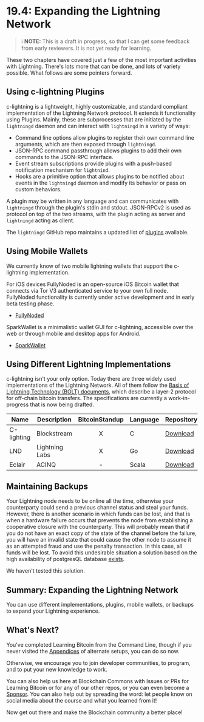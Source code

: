 # 19.4: Expanding the Lightning Network

> :information_source: **NOTE:** This is a draft in progress, so that I can get some feedback from early reviewers. It is not yet ready for learning.

These two chapters have covered just a few of the most important activities with Lightning. There's lots more that can be done, and lots of variety possible. What follows are some pointers forward.

## Using c-lightning Plugins

c-lightning is a lightweight, highly customizable, and standard compliant implementation of the Lightning Network protocol. It extends it functionality using Plugins.  Mainly, these are subprocesses that are initiated by the `lightningd` daemon and can interact with `lightningd` in a variety of ways:

* Command line options allow plugins to register their own command line arguments, which are then exposed through `lightningd`.
* JSON-RPC command passthrough allows plugins to add their own commands to the JSON-RPC interface.
* Event stream subscriptions provide plugins with a push-based notification mechanism for `lightnind`.
* Hooks are a primitive option that allows plugins to be notified about events in the `lightningd` daemon and modify its behavior or pass on custom behaviors.

A plugin may be written in any language and can communicates with `lightningd` through the plugin's stdin and stdout. JSON-RPCv2 is used as protocol on top of the two streams, with the plugin acting as server and `lightningd` acting as client. 

The `lightningd` GitHub repo maintains a updated list of [plugins](https://github.com/lightningd/plugins) available.

## Using Mobile Wallets

We currently know of two mobile lightning wallets that support the c-lightning implementation.

For iOS devices FullyNoded is an open-source iOS Bitcoin wallet that connects via Tor V3 authenticated service to your own full node. FullyNoded  functionality is currently under active development and in early beta testing phase.

*  [FullyNoded](https://github.com/Fonta1n3/FullyNoded/blob/master/Docs/Lightning.md)

SparkWallet is a minimalistic wallet GUI for c-lightning, accessible over the web or through mobile and desktop apps for Android. 

*  [SparkWallet](https://github.com/shesek/spark-wallet)

## Using Different Lightning Implementations

c-lightning isn't your only option. Today there are three widely used implementations of the Lightning Network. All of them follow the [Basis of Lightning Technology (BOLT) documents](https://github.com/lightningnetwork/lightning-rfc), which describe a layer-2 protocol for off-chain bitcoin transfers. The specifications are currently a work-in-progress that is now being drafted.

| Name  | Description | BitcoinStandup | Language | Repository |
| ------------- | ------------- | :---: | ------------- | ------------- |
| C-lighting  | Blockstream  | X | C | [Download](https://github.com/ElementsProject/lightning) |
| LND  | Lightning Labs  | X | Go | [Download](https://github.com/lightningnetwork/lnd) |
| Eclair  | ACINQ  | - | Scala | [Download](https://github.com/ACINQ/eclair) |

## Maintaining Backups

Your Lightning node needs to be online all the time, otherwise your counterparty could send a previous channel status and steal your funds.  However, there is another scenario in which funds can be lost, and that is when a hardware failure occurs that prevents the node from establishing a cooperative closure with the counterparty. This will probably mean that if you do not have an exact copy of the state of the channel before the failure, you will have an invalid state that could cause the other node to assume it as an attempted fraud and use the penalty transaction. In this case, all funds will be lost. To avoid this undesirable situation a solution based on the high availability of postgresQL database [exists](https://github.com/gabridome/docs/blob/master/c-lightning_with_postgresql_reliability.md).

We haven't tested this solution.

## Summary: Expanding the Lightning Network

You can use different implementations, plugins, mobile wallets, or backups to expand your Lightning experience. 

## What's Next?

You've completed Learning Bitcoin from the Command Line, though if you never visited the [Appendices](A0_Appendices.md) of alternate setups, you can do so now.

Otherwise, we encourage you to join developer communities, to program, and to put your new knowledge to work.

You can also help us here at Blockchain Commons with Issues or PRs for Learning Bitcoin or for any of our other repos, or you can even become a [Sponsor](https://github.com/sponsors/BlockchainCommons). You can also help out by spreading the word: let people know on social media about the course and what you learned from it!

Now get out there and make the Blockchain community a better place!

